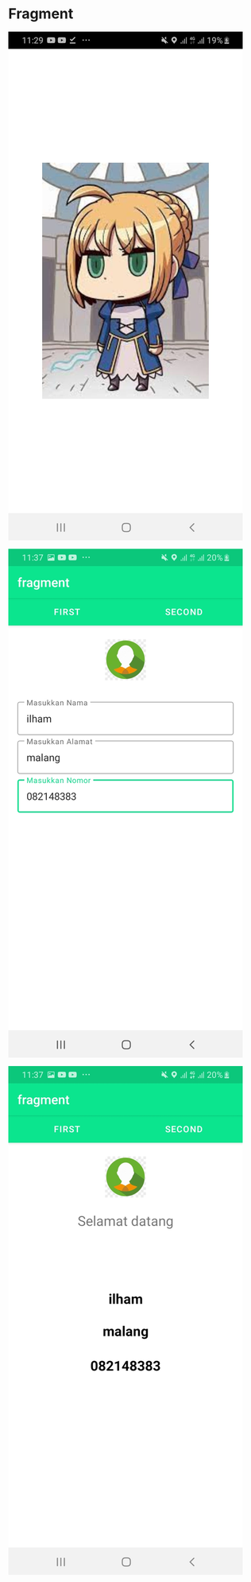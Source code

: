 # Fragment


![Alt Text](https://github.com/OberonVortigern/Fragment/blob/main/WhatsApp%20Image%202022-04-13%20at%2011.29.19%20AM%20(1).jpeg)


![Alt Text](https://github.com/OberonVortigern/Fragment/blob/main/y.jpeg)


![Alt Text](https://github.com/OberonVortigern/Fragment/blob/main/p.jpeg)
